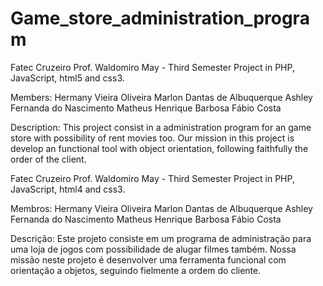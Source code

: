 # Game_store_administration_program
Fatec Cruzeiro Prof. Waldomiro May - Third Semester Project in PHP, JavaScript, html5 and css3.

Members:
  Hermany Vieira Oliveira
  Marlon Dantas de Albuquerque
  Ashley Fernanda do Nascimento
  Matheus Henrique Barbosa
  Fábio Costa

Description:
    This project consist in a administration program for an game store with possibility of rent movies too.
  Our mission in this project is develop an functional tool with object orientation, following faithfully
  the order of the client.
  
Fatec Cruzeiro Prof. Waldomiro May - Third Semester Project in PHP, JavaScript, html4 and css3.

Membros:
  Hermany Vieira Oliveira
  Marlon Dantas de Albuquerque
  Ashley Fernanda do Nascimento
  Matheus Henrique Barbosa
  Fábio Costa

Descrição:
    Este projeto consiste em um programa de administração para uma loja de jogos com possibilidade de alugar
  filmes também. Nossa missão neste projeto é desenvolver uma ferramenta funcional com orientação a objetos,
  seguindo fielmente a ordem do cliente.
